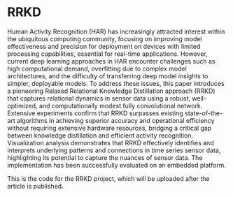 # RRKD
Human Activity Recognition (HAR) has increasingly attracted interest within the ubiquitous computing community, focusing on improving model effectiveness and precision for deployment on devices with limited processing capabilities, essential for real-time applications. However, current deep learning approaches in HAR encounter challenges such as high computational demand, overfitting due to complex model architectures, and the difficulty of transferring deep model insights to simpler, deployable models. To address these issues, this paper introduces a pioneering Relaxed Relational Knowledge Distillation approach (RRKD) that captures relational dynamics in sensor data using a robust, well-optimized, and computationally modest fully convolutional network. Extensive experiments confirm that RRKD surpasses existing state-of-the-art algorithms in achieving superior accuracy and operational efficiency without requiring extensive hardware resources, bridging a critical gap between knowledge distillation and efficient activity recognition. Visualization analysis demonstrates that RRKD effectively identifies and interprets underlying patterns and connections in time series sensor data, highlighting its potential to capture the nuances of sensor data. The implementation has been successfully evaluated on an embedded platform.

This is the code for the RRKD project, which will be uploaded after the article is published.
